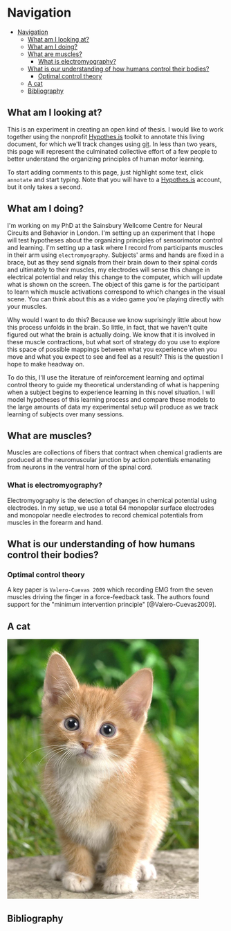 # Navigation 
- [Navigation](#navigation)
  - [What am I looking at?](#what-am-i-looking-at)
  - [What am I doing?](#what-am-i-doing)
  - [What are muscles?](#what-are-muscles)
    - [What is electromyography?](#what-is-electromyography)
  - [What is our understanding of how humans control their bodies?](#what-is-our-understanding-of-how-humans-control-their-bodies)
    - [Optimal control theory](#optimal-control-theory)
  - [A cat](#a-cat)
  - [Bibliography](#bibliography)

## What am I looking at?

This is an experiment in creating an open kind of thesis. I would like to work together using the nonprofit <a href="https://web.hypothes.is/">Hypothes.is</a> toolkit to annotate this living document, for which we'll track changes using [git](www.github.com/spewil/). In less than two years, this page will represent the culminated collective effort of a few people to better understand the organizing principles of human motor learning.

To start adding comments to this page, just highlight some text, click `annotate` and start typing. Note that you will have to a <a href="https://web.hypothes.is/">Hypothes.is</a> account, but it only takes a second.

## What am I doing?

I'm working on my PhD at the Sainsbury Wellcome Centre for Neural Circuits and Behavior in London. I'm setting up an experiment that I hope will test hypotheses about the organizing principles of sensorimotor control and learning. I'm setting up a task where I record from participants muscles in their arm using `electromyography`. Subjects' arms and hands are fixed in a brace, but as they send signals from their brain down to their spinal cords and ultimately to their muscles, my electrodes will sense this change in electrical potential and relay this change to the computer, which will update what is shown on the screen. The object of this game is for the participant to learn which muscle activations correspond to which changes in the visual scene. You can think about this as a video game you're playing directly with your muscles.

Why would I want to do this? Because we know suprisingly little about how this process unfolds in the brain. So little, in fact, that we haven't quite figured out what the brain is actually doing. We know that it is involved in these muscle contractions, but what sort of strategy do you use to explore this space of possible mappings between what you experience when you move and what you expect to see and feel as a result? This is the question I hope to make headway on. 

To do this, I'll use the literature of reinforcement learning and optimal control theory to guide my theoretical understanding of what is happening when a subject begins to experience learning in this novel situation. I will model hypotheses of this learning process and compare these models to the large amounts of data my experimental setup will produce as we track learning of subjects over many sessions. 

## What are muscles?

Muscles are collections of fibers that contract when chemical gradients are produced at the neuromuscular junction by action potentials emanating from neurons in the ventral horn of the spinal cord.

### What is electromyography?

Electromyography is the detection of changes in chemical potential using electrodes. In my setup, we use a total 64 monopolar surface electrodes and monopolar needle electrodes to record chemical potentials from muscles in the forearm and hand.

## What is our understanding of how humans control their bodies?

### Optimal control theory

A key paper is `Valero-Cuevas 2009` which recording EMG from the seven muscles driving the finger in a force-feedback task. The authors found support for the "minimum intervention principle" [@Valero-Cuevas2009].

## A cat

![this is a cat](cat.jpg)

## Bibliography